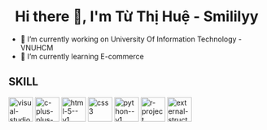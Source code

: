 <h1 align=center>Hi there 👋, I'm Từ Thị Huệ - Smililyy </h1> 

<!--
**Smililyy/Smililyy** is a ✨ _special_ ✨ repository because its `README.md` (this file) appears on your GitHub profile.
-->

- 🔭 I’m currently working on University Of Information Technology - VNUHCM
- 🌱 I’m currently learning E-commerce
## SKILL
<p align=left>
    <img width="48" height="48" src="https://img.icons8.com/color/48/visual-studio-code-2019.png" alt="visual-studio-code-2019"/>
    <img width="48" height="48" src="https://img.icons8.com/color/48/c-plus-plus-logo.png" alt="c-plus-plus-logo"/>
    <img width="48" height="48" src="https://img.icons8.com/color/48/html-5--v1.png" alt="html-5--v1"/>
    <img width="48" height="48" src="https://img.icons8.com/fluency/48/css3.png" alt="css3"/>
    <img width="48" height="48" src="https://img.icons8.com/color/48/python--v1.png" alt="python--v1"/>
    <img width="48" height="48" src="https://img.icons8.com/fluency/48/r-project.png" alt="r-project"/>
    <img width="48" height="48" src="https://img.icons8.com/external-tal-revivo-color-tal-revivo/48/external-structured-query-language-a-standard-computer-language-in-server-database-color-tal-revivo.png" alt="external-structured-query-language-a-standard-computer-language-in-server-database-color-tal-revivo"/>
    
</p>

